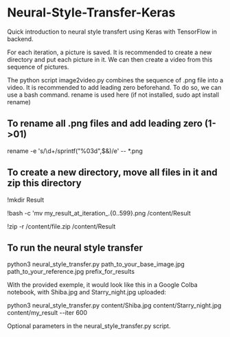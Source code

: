 # Neural-Style-Transfer-Keras
Quick introduction to neural style transfert using Keras with TensorFlow in backend.

For each iteration, a picture is saved. It is recommended to create a new directory and put each picture in it. We can then create a video from this sequence of pictures. 

The python script  image2video.py combines the sequence of .png file into a video. It is recommended to add leading zero beforehand.
To do so, we can use a bash command. rename is used here (if not installed, sudo apt install rename)

## To rename all .png files and add  leading zero (1->01)
rename -e 's/\d+/sprintf("%03d",$&)/e' -- *.png

## To create a new directory, move all files in it and zip this directory
!mkdir Result

!bash -c 'mv my_result_at_iteration_.{0..599}.png /content/Result

!zip -r /content/file.zip /content/Result


## To run the neural style transfer 
python3 neural_style_transfer.py path_to_your_base_image.jpg path_to_your_reference.jpg prefix_for_results

With the provided exemple, it would look like this in a Google Colba notebook, with Shiba.jpg and Starry_night.jpg uploaded:

python3 neural_style_transfer.py content/Shiba.jpg content/Starry_night.jpg content/my_result --iter 600

Optional parameters in the neural_style_transfer.py script.

